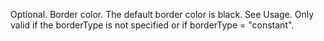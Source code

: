 Optional. Border color. The default border color is black. See Usage.
Only valid if the borderType is not specified or if borderType = "constant".